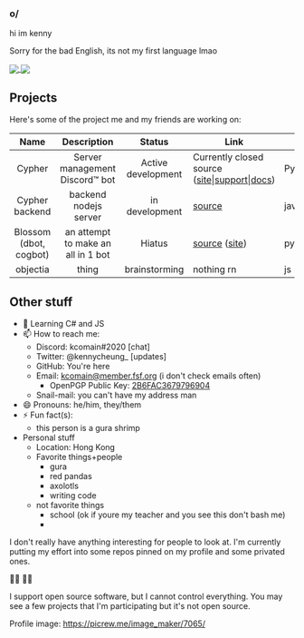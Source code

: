 ### o/
hi im kenny

Sorry for the bad English, its not my first language lmao

<a href="https://github.com/anuraghazra/github-readme-stats">
  <img align="center" src="https://github-readme-stats.vercel.app/api?username=kcomain&count_private=true&show_icons=true&bg_color=a2adfa&title_color=0378b3&text_color=000" />
</a>
<a href="https://github.com/anuraghazra/github-readme-stats">
  <img align="center" src="https://github-readme-stats.vercel.app/api/top-langs/?username=kcomain&layout=compact&langs_count=10&bg_color=bdf2fc&title_color=1999d4&text_color=000" />
</a>

## Projects
Here's some of the project me and my friends are working on:

| Name | Description | Status|Link|Lang|
|:----:|:-----------:|:-----:|----|----|
|Cypher|Server management Discord:tm: bot|Active development|Currently closed source ([site](https://cypherbot.github.io/site)\|[support](https://discord.gg/JxUMeHq)\|[docs](https://cypherbot.github.io/docs/))|Python|
|Cypher backend|backend nodejs server|in development|[source](https://github.com/tempus-dev/cypher-sitejs)|javascript|
|Blossom (dbot, cogbot)|an attempt to make an all in 1 bot|Hiatus|[source](https://github.com/kcomain/dbot) ([site](https://kcomain.github.io/dbot))|python|
|objectia|thing|brainstorming|nothing rn|js|

## Other stuff
- 🌱 Learning C# and JS
- 📫 How to reach me: 
  - Discord: kcomain#2020  [chat]
  - Twitter: @kennycheung_  [updates]
  - GitHub: You're here
  - Email: kcomain@member.fsf.org  (i don't check emails often)
    - OpenPGP Public Key: [2B6FAC3679796904](https://raw.githubusercontent.com/kcomain/kcomain/master/id_rsa.pub)
  - Snail-mail: you can't have my address man
- 😄 Pronouns: he/him, they/them
- ⚡ Fun fact(s): 
  - this person is a gura shrimp
- Personal stuff
  - Location: Hong Kong
  - Favorite things+people
    - gura
    - red pandas
    - axolotls
    - writing code
  - not favorite things
    - school (ok if youre my teacher and you see this don't bash me)
    - 

I don't really have anything interesting for people to look at. 
I'm currently putting my effort into some repos pinned on my profile and some privated ones.

:rainbow_flag: :rainbow_flag:

I support open source software, but I cannot control everything. You may see a few projects that I'm participating but it's not open source.

Profile image: https://picrew.me/image_maker/7065/
